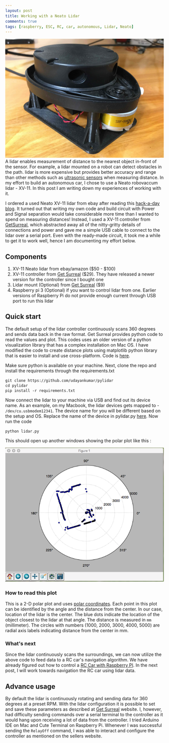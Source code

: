 ```yaml
---
layout: post
title: Working with a Neato Lidar
comments: true
tags: [raspberry, ESC, RC, car, autonomous, Lidar, Neato]
---
```


![help](/assets/images/lidar.jpg)
 A lidar enables measurement of distance to the nearest object in-front of the sensor. For example, a lidar mounted on a robot can detect obstacles in the path. 
lidar is more expensive but provides better accuracy and range than other methods such as 
[ultrasonic sensors](https://www.quora.com/Can-we-use-cheaper-ultrasound-technology-instead-of-LiDAR-for-driverless-cars) 
when measuring distance. In my effort to build an autonomous car, I chose to use a Neato robovaccum lidar - XV-11. 
In this post I am writing down my experiences of  working with it.

I ordered a used Neato XV-11 lidar from ebay after reading this [hack-a-day blog](https://hackaday.com/2016/01/22/how-to-use-lidar-with-the-raspberry-pi/). 
It turned out that writing my own code and build circuit with Power and Signal separation would take considerable more time than 
I wanted to spend on measuring distances! Instead, I used a XV-11 controller from 
[GetSurreal](https://www.getsurreal.com/product/xv-lidar-controller-v1-2/), which abstracted away all of the nitty-gritty details of 
connections and power and gave me a simple USB cable to connect to the lidar over a serial port. Even with the ready-made circuit, 
it took me a while to get it to work well, hence I am documenting my effort below.

## Components

1. XV-11 Neato lidar from ebay/amazon ($50 - $100)
2. XV-11 controller from [Get Surreal](https://www.getsurreal.com/product/xv-lidar-controller-v1-2/) ($29). They have released a newer version for the controller since I bought one 
3. Lidar mount (Optional) from [Get Surreal](https://www.getsurreal.com/product/xv-lidar-mount/) ($9)
4. Raspberry pi 3 (Optional) if you want to control lidar from one. Earlier versions of 
Raspberry Pi do not provide enough current through USB port to run this lidar

## Quick start 

The default setup of the lidar controller continuously scans 360 degrees and sends data back in the raw format. Get Surreal provides 
python code to read the values and plot. This codes uses an older version of a python visualization library that has a complex installation on Mac OS. 
I have modified the code to create distance plots using matplotlib python library that is easier to install and use cross-platform. Code is [here](https://github.com/udayankumar/pylidar).  

Make sure python is available on your machine. Next, clone the repo and install the requirements through the requirements.txt

```
git clone https://github.com/udayankumar/pylidar
cd pylidar
pip install -r requirements.txt
```

Now connect the lidar to your machine via USB and find out its device name. As an example,  on my Macbook, the lidar devices gets mapped to - `/dev/cu.usbmodem12341`. The device name for you will be different based on the setup and OS. Replace the name of the device in pylidar.py [here](https://github.com/udayankumar/pylidar/blob/3de2db532e5121ebc57bd97a95982a5f901db3e4/lidar.py#L13). Now run the code 

```
python lidar.py
```

This should open up another windows showing the polar plot like this :

![help](/assets/images/sample-plot-pylidar.png)


### How to read this plot

This is a 2-D polar plot and uses [polar coordinates](https://en.wikipedia.org/wiki/Polar_coordinate_system). Each point in this plot can be identified by the angle and the distance from the center. In our case, location of the lidar is the center. The blue dots indicate the location of the object closest to the lidar at that angle. The distance is measured in `mm` (millimeter). The circles with numbers (1000, 2000, 3000, 4000, 5000) are radial axis labels indicating distance from the center in mm.

### What's next

Since the lidar continuously scans the surroundings, we can now utilize the above code to feed data to a RC car's navigation algorithm.  We have already figured out how to control a [RC Car with Raspberry PI](/2018/06/15/RC-car-raspberry/). In the next post, I will work towards navigation the RC car using lidar data. 

## Advance usage

By default the lidar is continuously rotating and sending data for 360 degrees at a preset RPM. With the lidar configuration it is possible to set and save these parameters  as described at  [Get Surreal](https://www.getsurreal.com/xv-lidar-controller-first-release/xv-lidar-controller-quick-test/) website. I, however, had difficulty sending commands over a serial terminal to the controller as it would hang upon receiving a lot of data from the controller. I tried  Arduino IDE on Mac and Cute Terminal on Raspberry Pi. Whenever I was successful sending the `RelayOff` command, I was able to interact and configure the controller as mentioned on the sellers website.  